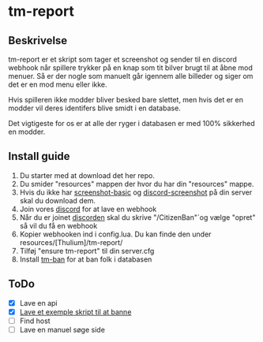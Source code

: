 # tm-report

## Beskrivelse
tm-report er et skript som tager et screenshot og sender til en discord webhook når spillere trykker på en knap som tit bilver brugt til at åbne mod menuer.
Så er der nogle som manuelt går igennem alle billeder og siger om det er en mod menu eller ikke. 

Hvis spilleren ikke modder bliver besked bare slettet, men hvis det er en modder vil deres identifers blive smidt i en database.

Det vigtigeste for os er at alle der ryger i databasen er med 100% sikkerhed en modder.

## Install guide

1. Du starter med at download det her repo.
2. Du smider "resources" mappen der hvor du har din "resources" mappe.
3. Hvis du ikke har [screenshot-basic](https://github.com/citizenfx/screenshot-basic) og [discord-screenshot](https://github.com/jaimeadf/discord-screenshot) på din server skal du download dem.
4. Join vores [discord](https://discord.gg/mkjGCxzQpj) for at lave en webhook
5. Når du er joinet [discorden](https://discord.gg/mkjGCxzQpj) skal du skrive "/CitizenBan"´og vælge "opret" så vil du få en webhook
6. Kopier webhooken ind i config.lua. Du kan finde den under resources/[Thulium]/tm-report/
7. Tilføj "ensure tm-report" til din server.cfg
8. Install [tm-ban](https://github.com/Thulium-dev/tm-ban) for at ban folk i databasen

## ToDo

- [X] Lave en api
- [X] [Lave et exemple skript til at banne](https://github.com/Thulium-dev/tm-ban)
- [ ] Find host
- [ ] Lave en manuel søge side
